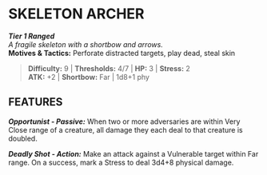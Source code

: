 ﻿---
tier: 1
type: Ranged
difficulty: 9
hp: 3
stress: 2
---
# SKELETON ARCHER

***Tier 1 Ranged***  
*A fragile skeleton with a shortbow and arrows.*  
**Motives & Tactics:** Perforate distracted targets, play dead, steal skin

> **Difficulty:** 9 | **Thresholds:** 4/7 | **HP:** 3 | **Stress:** 2  
> **ATK:** +2 | **Shortbow:** Far | 1d8+1 phy  

## FEATURES

***Opportunist - Passive:*** When two or more adversaries are within Very Close range of a creature, all damage they each deal to that creature is doubled.

***Deadly Shot - Action:*** Make an attack against a Vulnerable target within Far range. On a success, mark a Stress to deal 3d4+8 physical damage.
